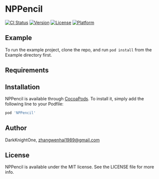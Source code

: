 # NPPencil

[![CI Status](https://img.shields.io/travis/DarkKnightOne/NPPencil.svg?style=flat)](https://travis-ci.org/DarkKnightOne/NPPencil)
[![Version](https://img.shields.io/cocoapods/v/NPPencil.svg?style=flat)](https://cocoapods.org/pods/NPPencil)
[![License](https://img.shields.io/cocoapods/l/NPPencil.svg?style=flat)](https://cocoapods.org/pods/NPPencil)
[![Platform](https://img.shields.io/cocoapods/p/NPPencil.svg?style=flat)](https://cocoapods.org/pods/NPPencil)

## Example

To run the example project, clone the repo, and run `pod install` from the Example directory first.

## Requirements

## Installation

NPPencil is available through [CocoaPods](https://cocoapods.org). To install
it, simply add the following line to your Podfile:

```ruby
pod 'NPPencil'
```

## Author

DarkKnightOne, zhangwenhai1989@gmail.com

## License

NPPencil is available under the MIT license. See the LICENSE file for more info.
